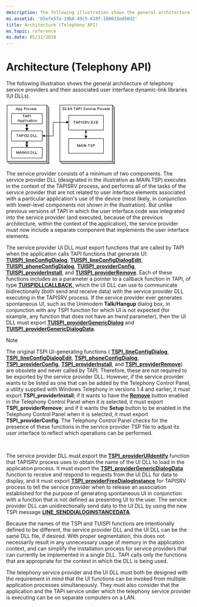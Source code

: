 ```yaml
---
description: The following illustration shows the general architecture of telephony service providers and their associated user interface dynamic-link libraries (UI DLLs).
ms.assetid: 'b5efe57a-19b8-49c5-810f-180633ed50d2'
title: Architecture (Telephony API)
ms.topic: reference
ms.date: 05/31/2018
---
```


# Architecture (Telephony API)

The following illustration shows the general architecture of telephony service providers and their associated user interface dynamic-link libraries (UI DLLs).

![tsps and associated ui dlls](images/spuidl01.png)

The service provider consists of a minimum of two components. The service provider DLL (designated in the illustration as MAIN.TSP) executes in the context of the TAPISRV process, and performs all of the tasks of the service provider that are not related to user interface elements associated with a particular application's use of the device (most likely, in conjunction with lower-level components not shown in the illustration). But unlike previous versions of TAPI in which the user interface code was integrated into the service provider (and executed, because of the previous architecture, within the context of the application), the service provider must now include a separate component that implements the user interface elements.

The service provider UI DLL must export functions that are called by TAPI when the application calls TAPI functions that generate UI: [**TUISPI\_lineConfigDialog**](/windows/win32/api/tspi/nf-tspi-tuispi_lineconfigdialog), [**TUISPI\_lineConfigDialogEdit**](/windows/win32/api/tspi/nf-tspi-tuispi_lineconfigdialogedit), [**TUISPI\_phoneConfigDialog**](/windows/win32/api/tspi/nf-tspi-tuispi_phoneconfigdialog), [**TUISPI\_providerConfig**](/windows/win32/api/tspi/nf-tspi-tuispi_providerconfig), [**TUISPI\_providerInstall**](/windows/win32/api/tspi/nf-tspi-tuispi_providerinstall), and [**TUISPI\_providerRemove**](/windows/win32/api/tspi/nf-tspi-tuispi_providerremove). Each of these functions includes as a parameter a pointer to a callback function in TAPI, of type [**TUISPIDLLCALLBACK**](/windows/win32/api/tspi/nc-tspi-tuispidllcallback), which the UI DLL can use to communicate bidirectionally (both send and receive data) with the service provider DLL executing in the TAPISRV process. If the service provider ever generates spontaneous UI, such as the Unimodem **Talk/Hangup** dialog box, in conjunction with any TSPI function for which UI is not expected (for example, any function that does not have an *hwnd* parameter), then the UI DLL must export [**TUISPI\_providerGenericDialog**](/windows/win32/api/tspi/nf-tspi-tuispi_providergenericdialog) and [**TUISPI\_providerGenericDialogData**](/windows/win32/api/tspi/nf-tspi-tuispi_providergenericdialogdata).

> [!Note]  
> The original TSPI UI-generating functions ( [**TSPI\_lineConfigDialog**](/windows/win32/api/tspi/nf-tspi-tspi_lineconfigdialog), [**TSPI\_lineConfigDialogEdit**](/windows/win32/api/tspi/nf-tspi-tspi_lineconfigdialogedit), [**TSPI\_phoneConfigDialog**](/windows/win32/api/tspi/nf-tspi-tspi_phoneconfigdialog), [**TSPI\_providerConfig**](/windows/win32/api/tspi/nf-tspi-tspi_providerconfig), [**TSPI\_providerInstall**](/windows/win32/api/tspi/nf-tspi-tspi_providerinstall), and [**TSPI\_providerRemove**](/windows/win32/api/tspi/nf-tspi-tspi_providerremove)) are obsolete and never called by TAPI. Therefore, these are not required to be exported by the service provider DLL. However, if the service provider wants to be listed as one that can be added by the Telephony Control Panel, a utility supplied with Windows Telephony in versions 1.4 and earlier, it must export **TSPI\_providerInstall**; if it wants to have the [**Remove**](/windows/win32/api/tapi3if/nn-tapi3if-itcollection2) button enabled in the Telephony Control Panel when it is selected, it must export **TSPI\_providerRemove**; and if it wants the **Setup** button to be enabled in the Telephony Control Panel when it is selected, it must export **TSPI\_providerConfig**. The Telephony Control Panel checks for the presence of these functions in the service provider TSP file to adjust its user interface to reflect which operations can be performed.

 

The service provider DLL must export the [**TSPI\_providerUIIdentify**](/windows/win32/api/tspi/nf-tspi-tspi_provideruiidentify) function that TAPISRV process uses to obtain the name of the UI DLL to load in the application process. It must export the [**TSPI\_providerGenericDialogData**](/windows/win32/api/tspi/nf-tspi-tspi_providergenericdialogdata) function to receive and respond to requests from the UI DLL for data to display, and it must export [**TSPI\_providerFreeDialogInstance**](/windows/win32/api/tspi/nf-tspi-tspi_providerfreedialoginstance) for TAPISRV process to tell the service provider when to release an association established for the purpose of generating spontaneous UI in conjunction with a function that is not defined as presenting UI to the user. The service provider DLL can unidirectionally send data to the UI DLL by using the new TSPI message [**LINE\_SENDDIALOGINSTANCEDATA**](line-senddialoginstancedata.md).

Because the names of the TSPI and TUISPI functions are intentionally defined to be different, the service provider DLL and the UI DLL can be the same DLL file, if desired. With proper segmentation, this does not necessarily result in any unnecessary usage of memory in the application context, and can simplify the installation process for service providers that can currently be implemented in a single DLL. TAPI calls only the functions that are appropriate for the context in which the DLL is being used.

The telephony service provider and the UI DLL must both be designed with the requirement in mind that the UI functions can be invoked from multiple application processes simultaneously. They must also consider that the application and the TAPI service under which the telephony service provider is executing can be on separate computers on a LAN.

 

 

